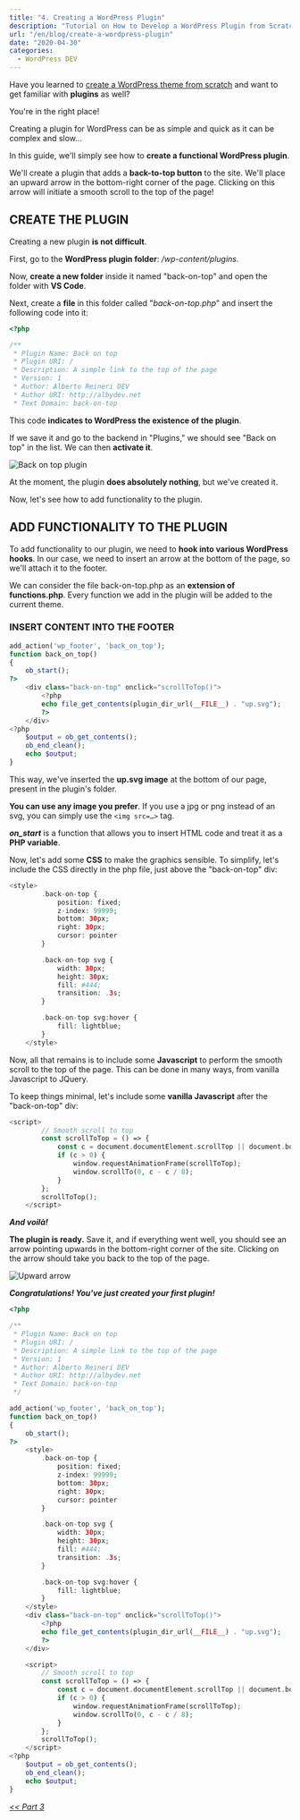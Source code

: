 ```yaml
---
title: "4. Creating a WordPress Plugin"
description: "Tutorial on How to Develop a WordPress Plugin from Scratch. Let's see how to create a plugin tailored to your needs."
url: "/en/blog/create-a-wordpress-plugin"
date: "2020-04-30"
categories:
  - WordPress DEV
---
```


Have you learned to [create a WordPress theme from scratch](/en/blog/create-a-wordpress-theme-from-scratch-1/) and want to get familiar with **plugins** as well?

You're in the right place!

Creating a plugin for WordPress can be as simple and quick as it can be complex and slow...

In this guide, we'll simply see how to **create a functional WordPress plugin**.

We'll create a plugin that adds a **back-to-top button** to the site. We'll place an upward arrow in the bottom-right corner of the page. Clicking on this arrow will initiate a smooth scroll to the top of the page!

## CREATE THE PLUGIN

Creating a new plugin **is not difficult**.

First, go to the **WordPress plugin folder**: _/wp-content/plugins._

Now, **create a new folder** inside it named "back-on-top" and open the folder with **VS Code**.

Next, create a **file** in this folder called "_back-on-top.php_" and insert the following code into it:

```php
<?php

/**
 * Plugin Name: Back on top
 * Plugin URI: /
 * Description: A simple link to the top of the page
 * Version: 1
 * Author: Alberto Reineri DEV
 * Author URI: http://albydev.net
 * Text Domain: back-on-top
```

This code **indicates to WordPress the existence of the plugin**.

If we save it and go to the backend in "Plugins," we should see "Back on top" in the list. We can then **activate it**.

![Back on top plugin](images/image-41-1024x48-1.png)

At the moment, the plugin **does absolutely nothing**, but we've created it.

Now, let's see how to add functionality to the plugin.

## ADD FUNCTIONALITY TO THE PLUGIN

To add functionality to our plugin, we need to **hook into various WordPress hooks**. In our case, we need to insert an arrow at the bottom of the page, so we'll attach it to the footer.

We can consider the file back-on-top.php as an **extension of functions.php**. Every function we add in the plugin will be added to the current theme.

### INSERT CONTENT INTO THE FOOTER

```php
add_action('wp_footer', 'back_on_top');
function back_on_top()
{
    ob_start();
?>
    <div class="back-on-top" onclick="scrollToTop()">
        <?php
        echo file_get_contents(plugin_dir_url(__FILE__) . "up.svg");
        ?>
    </div>
<?php
    $output = ob_get_contents();
    ob_end_clean();
    echo $output;
}
```

This way, we've inserted the **up.svg image** at the bottom of our page, present in the plugin's folder.

**You can use any image you prefer**. If you use a jpg or png instead of an svg, you can simply use the `<img src=…>` tag.

**_on\_start_** is a function that allows you to insert HTML code and treat it as a **PHP variable**.

Now, let's add some **CSS** to make the graphics sensible. To simplify, let's include the CSS directly in the php file, just above the "back-on-top" div:

```php
<style>
        .back-on-top {
            position: fixed;
            z-index: 99999;
            bottom: 30px;
            right: 30px;
            cursor: pointer
        }

        .back-on-top svg {
            width: 30px;
            height: 30px;
            fill: #444;
            transition: .3s;
        }

        .back-on-top svg:hover {
            fill: lightblue;
        }
    </style>
```

Now, all that remains is to include some **Javascript** to perform the smooth scroll to the top of the page. This can be done in many ways, from vanilla Javascript to JQuery.

To keep things minimal, let's include some **vanilla Javascript** after the "back-on-top" div:

```php
<script>
        // Smooth scroll to top
        const scrollToTop = () => {
            const c = document.documentElement.scrollTop || document.body.scrollTop;
            if (c > 0) {
                window.requestAnimationFrame(scrollToTop);
                window.scrollTo(0, c - c / 8);
            }
        };
        scrollToTop();
    </script>
```

**_And voilà!_**

**The plugin is ready.** Save it, and if everything went well, you should see an arrow pointing upwards in the bottom-right corner of the site. Clicking on the arrow should take you back to the top of the page.

![Upward arrow](images/image-39-1.png)

**_Congratulations! You've just created your first plugin!_**

```php
<?php

/**
 * Plugin Name: Back on top
 * Plugin URI: /
 * Description: A simple link to the top of the page
 * Version: 1
 * Author: Alberto Reineri DEV
 * Author URI: http://albydev.net
 * Text Domain: back-on-top
 */

add_action('wp_footer', 'back_on_top');
function back_on_top()
{
    ob_start();
?>
    <style>
        .back-on-top {
            position: fixed;
            z-index: 99999;
            bottom: 30px;
            right: 30px;
            cursor: pointer
        }

        .back-on-top svg {
            width: 30px;
            height: 30px;
            fill: #444;
            transition: .3s;
        }

        .back-on-top svg:hover {
            fill: lightblue;
        }
    </style>
    <div class="back-on-top" onclick="scrollToTop()">
        <?php
        echo file_get_contents(plugin_dir_url(__FILE__) . "up.svg");
        ?>
    </div>

    <script>
        // Smooth scroll to top
        const scrollToTop = () => {
            const c = document.documentElement.scrollTop || document.body.scrollTop;
            if (c > 0) {
                window.requestAnimationFrame(scrollToTop);
                window.scrollTo(0, c - c / 8);
            }
        };
        scrollToTop();
    </script>
<?php
    $output = ob_get_contents();
    ob_end_clean();
    echo $output;
}
```

_[<< Part 3](/en/blog/create-a-wordpress-theme-from-scratch-3/)_[](.local/assistenza/)